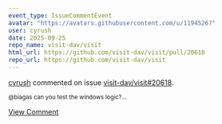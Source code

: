 ```yaml
---
event_type: IssueCommentEvent
avatar: "https://avatars.githubusercontent.com/u/1194526?"
user: cyrush
date: 2025-09-25
repo_name: visit-dav/visit
html_url: https://github.com/visit-dav/visit/pull/20618
repo_url: https://github.com/visit-dav/visit
---
```


<a href='https://github.com/cyrush' target='_blank'>cyrush</a> commented on issue <a href='https://github.com/visit-dav/visit/pull/20618' target='_blank'>visit-dav/visit#20618</a>.

<small>@biagas  can you test the windows logic?...</small>

<a href='https://github.com/visit-dav/visit/pull/20618' target='_blank'>View Comment</a>